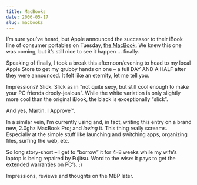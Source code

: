 ```yaml
---
title: MacBooks
date: 2006-05-17
slug: macbooks
---
```

<p>I&#8217;m sure you&#8217;ve heard, but Apple announced the successor to their iBook line of consumer portables on Tuesday, <a href="http://www.apple.com/macbook">the MacBook</a>. We knew this one was coming, but it&#8217;s still nice to see it happen &#8230; finally.</p>

<p>Speaking of finally, I took a break this afternoon/evening to head to my local Apple Store to get my grubby hands on one &#8211; a full DAY AND A HALF after they were announced. It felt like an eternity, let me tell you.</p>

<p>Impressions? Slick. Slick as in &#8220;not quite sexy, but still cool enough to make your PC friends drooly-jealous&#8221;. While the white variation is only slightly more cool than the original iBook, the black is exceptionally &#8220;slick&#8221;.</p>

<p>And yes, Martin. I Approve&trade;.</p>

<p>In a similar vein, I&#8217;m currently using and, in fact, writing this entry on a brand new, 2.0ghz MacBook Pro; and <em>loving</em> it. This thing really screams. Especially at the simple stuff like launching and switching apps, organizing files, surfing the web, etc.</p>

<p>So long story-short &#8211; I get to &#8220;borrow&#8221; it for 4-8 weeks while my wife&#8217;s laptop is being repaired by Fujitsu. Word to the wise: It pays to get the extended warranties on PC&#8217;s. ;)</p>

<p>Impressions, reviews and thoughts on the MBP later.</p>